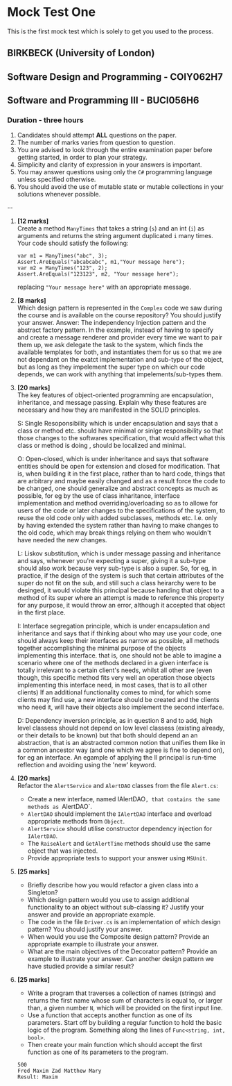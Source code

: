 # Mock Test One

This is the first mock test which is solely to get you used to the process.

## BIRKBECK (University of London)

## Software Design and Programming - COIY062H7
## Software and Programming III - BUCI056H6

### Duration - three hours

1. Candidates should attempt **ALL** questions on the paper.
2. The number of marks varies from question to question.
3. You are advised to look through the entire examination paper before getting started, in order to plan your strategy.
4. Simplicity and clarity of expression in your answers is important.
5. You may answer questions using only the `C#` programming language unless specified otherwise.
6. You should avoid the use of mutable state or mutable collections in your solutions whenever possible.

--

1. **[12 marks]**   
	Create a method `ManyTimes` that takes a string (`s`) and an int (`i`) as arguments and returns the string argument duplicated `i` many times. Your code should satisfy the following:

	```
	var m1 = ManyTimes("abc", 3); 
	Assert.AreEquals("abcabcabc", m1,"Your message here");
	var m2 = ManyTimes("123", 2); 
	Assert.AreEquals("123123", m2, "Your message here");
	```
	
	replacing `"Your message here"` with an appropriate message.
	
1. **[8 marks]**  
	Which design pattern is represented in the `Complex` code we saw during the course and is available on the course repository? You should justify your answer.
	Answer:
	The independency Injection pattern and the abstract factory pattern. In the example, instead of having to specify and create a message renderer and provider every time
	we want to pair them up, we ask delegate the task to the system, which finds the available  templates for both, and instantiates them for us so that
	we are not dependant on the exatct implementation and sub-type of the object, but as long as they impelement the super type
	on which our code depends, we can work with anything that impelements/sub-types them.
	
2. **[20 marks]**  
	The key features of object-oriented programming are encapsulation, inheritance, and message passing. Explain why these features are necessary and how they are manifested in the SOLID principles.
	
	S: Single Resoponsibility which is under encapsulation and says that a class or method etc. should have minimal or sinlge responsibility
	so that those changes to the softwares specification, that would affect what this class or method is doing , should be localized and minimal.
	
	O: Open-closed, which is under inheritance and says that software entities should be open for extension and closed for modification. 
	That is, when building it in the first place, rather than to hard code, things that are arbitrary and maybe easily changed and as a result
	force the code to be changed, one should generalize and abstract concepts as much as possible, for eg by the use of
	class inharitance, interface implementation and method overriding/overloading so as to allowe for users of the code or later changes 
	to the specifications of the system, to reuse the old code only with added subclasses, methods etc. I.e. only by having extended the system
	rather than having to make changes to the old code, which may break things relying on them who wouldn't have needed the new changes.
	
	L: Liskov substitution, which is under message passing and inheritance and says, whenever you're expecting a super, giving it
	a sub-type should also work because very sub-type is also a super. So, for eg, in practice, if the design of the system is such that certain attributes
	of the super do not fit on the sub, and still such a class heirarchy were to be desinged, it would violate this principal because handing that object to a method of its super where
	an attempt is made to reference this property for any purpose, it would throw an error, although it accepted that object in the first place.
	
	I: Interface segregation principle, which is under encapsulation and inheritance and says that if thinking about who may use your code, 
	one should always keep their interfaces as narrow as possible, all methods together accomplishing the minimal purpose of the objects implementing this interface.
	that is, one should not be able to imagine a scenario where one of the methods
	declared in a given interface is totally irrelevant to a certain client's needs, whilst all other are (even though, this specific method fits very well an operation those objects implementing this interface need, in most cases, that is to all other clients)
	If an additional functionality comes to mind, for which some clients may find use, a new interface should be created and the clients who need it, will have their objects also implement the second interface.
	
	D: Dependency inversion principle, as in question 8 and to add, high level classess should not depend on low level classess (existing already, or their details to be known)
	but that both should depend an an abstraction, that is an abstracted common notion that unifies them like in a common ancestor way (and one which we agree is fine to depend on), for eg an interface.
	An egample of applying the II principal is run-time reflection and avoiding using the 'new' keyword.
	
1. **[20 marks]**   
	Refactor the `AlertService` and `AlertDAO` classes from the file `Alert.cs`:
	+ Create a new interface, named IAlertDAO`, that contains the same methods as `AlertDAO`.
	+ `AlertDAO` should implement the `IAlertDAO` interface and overload appropriate methods from `Object`.
	+ `AlertService` should utilise constructor dependency injection for `IAlertDAO`.
	+ The `RaiseAlert` and `GetAlertTime` methods should use the same object that was injected.
	+ Provide appropriate tests to support your answer using `MSUnit`.
	
1. **[25 marks]**
	+ Briefly describe how you would refactor a given class into a Singleton?
	+ Which design pattern would you use to assign additional functionality to an object without sub-classing it? 
	Justify your answer and provide an appropriate example.
	+ The code in the file `Driver.cs` is an implementation of which design pattern? You should justify your answer.
	+ When would you use the Composite design pattern? Provide an appropriate example to illustrate your answer.
	+ What are the main objectives of the Decorator pattern? Provide an example to illustrate your answer. Can another design pattern we have studied provide a similar result?
	
1. **[25 marks]**   
	+ Write a program that traverses a collection of names (strings) and returns the first name whose sum of characters is equal to, or larger than, a given number `N`, which will be provided on the first input line. 
	+ Use a function that accepts another function as one of its parameters. 
	Start off by building a regular function to hold the basic logic of the program. 
	Something along the lines of `Func<string, int, bool>`.   
	+ Then create your main function which should accept the first function as one of its parameters to the program.
	
	```
	500
	Fred Maxim Zad Matthew Mary
	Result: Maxim
	```
